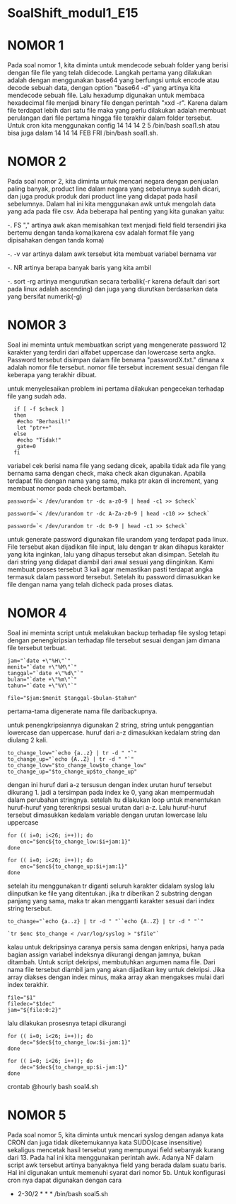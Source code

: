 # SoalShift_modul1_E15

# NOMOR 1
Pada soal nomor 1, kita diminta untuk mendecode sebuah folder yang berisi dengan file file yang telah didecode. Langkah pertama yang dilakukan adalah dengan menggunakan base64 yang berfungsi untuk encode atau decode sebuah data, dengan option "base64 -d" yang artinya kita mendecode sebuah file. Lalu hexadump digunakan untuk membaca hexadecimal file menjadi binary file dengan perintah "xxd -r". Karena dalam file terdapat lebih dari satu file maka yang perlu dilakukan adalah membuat perulangan dari file pertama hingga file terakhir dalam folder tersebut. Untuk cron kita menggunakan config 14 14 14 2 5 /bin/bash soal1.sh atau bisa juga dalam 14 14 14 FEB FRI /bin/bash soal1.sh.

# NOMOR 2
Pada soal nomor 2, kita diminta untuk mencari negara dengan penjualan paling banyak, product line dalam negara yang sebelumnya sudah dicari, dan juga produk produk dari product line yang didapat pada hasil sebelumnya. Dalam hal ini kita menggunakan awk untuk mengolah data yang ada pada file csv. Ada beberapa hal penting yang kita gunakan yaitu:

-. FS "," artinya awk akan memisahkan text menjadi field field tersendiri jika bertemu dengan tanda koma(karena csv adalah format file yang dipisahakan dengan tanda koma)

-. -v var artinya dalam awk tersebut kita membuat variabel bernama var

-. NR artinya berapa banyak baris yang kita ambil

-. sort -rg artinya mengurutkan secara terbalik(-r karena default dari sort pada linux adalah ascending) dan juga yang diurutkan berdasarkan data yang bersifat numerik(-g)

# NOMOR 3

Soal ini meminta untuk membuatkan script yang mengenerate password 12 karakter yang terdiri dari alfabet uppercase dan lowercase serta angka. Password tersebut disimpan dalam file benama "passwordX.txt." dimana x adalah nomor file tersebut. nomor file tersebut increment sesuai dengan file keberapa yang terakhir dibuat.

untuk menyelesaikan problem ini pertama dilakukan pengecekan terhadap file yang sudah ada.
    
```
  if [ -f $check ]
  then
   #echo "Berhasil!"
   let "ptr++"
  else
   #echo "Tidak!"
   gate=0
  fi
```
variabel cek berisi nama file yang sedang dicek, apabila tidak ada file yang bernama sama dengan check, maka check akan digunakan. Apabila terdapat file dengan nama yang sama, maka ptr akan di increment, yang membuat nomor pada check bertambah.

```
password=`< /dev/urandom tr -dc a-z0-9 | head -c1 >> $check`

password=`< /dev/urandom tr -dc A-Za-z0-9 | head -c10 >> $check`

password=`< /dev/urandom tr -dc 0-9 | head -c1 >> $check`
```
untuk generate password digunakan file urandom yang terdapat pada linux. File tersebut akan dijadikan file input, lalu dengan tr akan dihapus karakter yang kita inginkan, lalu yang dihapus tersebut akan disimpan. Setelah itu dari string yang didapat diambil dari awal sesuai yang diinginkan. Kami membuat proses tersebut 3 kali agar memastikan pasti terdapat angka termasuk dalam password tersebut. Setelah itu password dimasukkan ke file dengan nama yang telah dicheck pada proses diatas.



# NOMOR 4

Soal ini meminta script untuk melakukan backup terhadap file syslog tetapi dengan penengkripsian terhadap file tersebut sesuai dengan jam dimana file tersebut terbuat.

```
jam="`date +\"%H\"`"
menit="`date +\"%M\"`"
tanggal="`date +\"%d\"`"
bulan="`date +\"%m\"`"
tahun="`date +\"%Y\"`"

file="$jam:$menit $tanggal-$bulan-$tahun"
```
pertama-tama digenerate nama file daribackupnya.

untuk penengkripsiannya digunakan 2 string, string untuk penggantian lowercase dan uppercase. huruf dari a-z dimasukkan kedalam string dan diulang 2 kali.

```
to_change_low="`echo {a..z} | tr -d " "`"
to_change_up="`echo {A..Z} | tr -d " "`"
to_change_low="$to_change_low$to_change_low"
to_change_up="$to_change_up$to_change_up"
```
dengan ini huruf dari a-z tersusun dengan index urutan huruf tersebut dikurang 1. jadi a tersimpan pada index ke 0, yang akan mempermudah dalam perubahan stringnya. setelah itu dilakukan loop untuk menentukan huruf-huruf yang terenkripsi sesuai urutan dari a-z. Lalu huruf-huruf tersebut dimasukkan kedalam variable dengan urutan lowercase lalu uppercase
```
for (( i=0; i<26; i++)); do
    enc="$enc${to_change_low:$i+jam:1}"
done

for (( i=0; i<26; i++)); do
    enc="$enc${to_change_up:$i+jam:1}"
done
```
setelah itu menggunakan tr diganti seluruh karakter didalam syslog lalu diinputkan ke file yang ditentukan. jika tr diberikan 2 substring dengan panjang yang sama, maka tr akan mengganti karakter sesuai dari index string tersebut.
```
to_change="`echo {a..z} | tr -d " "``echo {A..Z} | tr -d " "`"

`tr $enc $to_change < /var/log/syslog > "$file"`
```

kalau untuk dekripsinya caranya persis sama dengan enkripsi, hanya pada bagian assign variabel indeksnya dikurangi dengan jamnya, bukan ditambah. Untuk script dekripsi, membutuhkan argumen nama file. Dari nama file tersebut diambil jam yang akan dijadikan key untuk dekripsi. Jika array diakses dengan index minus, maka array akan mengakses mulai dari index terakhir.
```
file="$1"
filedec="$1dec"
jam="${file:0:2}"
```
lalu dilakukan prosesnya tetapi dikurangi
```
for (( i=0; i<26; i++)); do
    dec="$dec${to_change_low:$i-jam:1}"
done

for (( i=0; i<26; i++)); do
    dec="$dec${to_change_up:$i-jam:1}"
done
```

crontab
@hourly bash soal4.sh

# NOMOR 5

Pada soal nomor 5, kita diminta untuk mencari syslog dengan adanya kata CRON dan juga tidak diketemukannya kata SUDO(case insensitive) sekaligus mencetak hasil tersebut yang mempunyai field sebanyak kurang dari 13. Pada hal ini kita menggunakan perintah awk. Adanya NF dalam script awk tersebut artinya banyaknya field yang berada dalam suatu baris. Hal ini digunakan untuk memenuhi syarat dari nomor 5b.
Untuk konfigurasi cron nya dapat digunakan dengan cara
* 2-30/2 * * * /bin/bash soal5.sh
